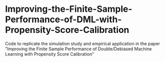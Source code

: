 # Improving-the-Finite-Sample-Performance-of-DML-with-Propensity-Score-Calibration
Code to replicate the simulation study and empirical application in the paper "Improving the Finite Sample Performance of Double/Debiased Machine Learning with Propensity Score Calibration"
